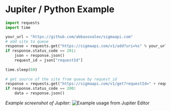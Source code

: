 # Jupiter / Python Example
```python
import requests
import time

your_url = "https://github.com/abbasovalex/sigmaapi.com"
# add site to queue
response = requests.get("https://sigmaapi.com/v1/add?uri=%s" % your_url)
if response.status_code == 201:
    json = response.json()
    request_id = json["requestId"]
    
time.sleep(60)
    
# get source of the site from queue by request_id
response = requests.get("https://sigmaapi.com/v1/get?requestId=" + requestId)
if response.status_code == 200:
    data = response.json()
```

*Example screenshot of Jupiter:*
![Example usage from Jupiter Editor](/images/jupiter_example.png "Usage with Python over Jupiter")
